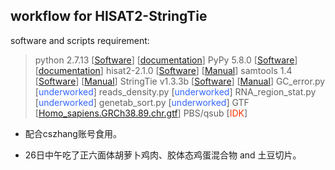 ## workflow for HISAT2-StringTie

software and scripts requirement:



> python 2.7.13 [[Software](https://www.python.org/)] [[documentation](https://docs.python.org/2/)]
> PyPy 5.8.0 [[Software](http://pypy.org/)] [[documentation](http://doc.pypy.org/en/latest/)]
> hisat2-2.1.0 [[Software](http://ccb.jhu.edu/software/hisat2/index.shtml)] [[Manual](http://ccb.jhu.edu/software/hisat2/manual.shtml)]
> samtools 1.4 [[Software](http://www.htslib.org/)] [[Manual](http://www.htslib.org/doc/samtools-1.4.html)]
> StringTie v1.3.3b [[Software](http://ccb.jhu.edu/software/stringtie/index.shtml)] [[Manual](http://ccb.jhu.edu/software/stringtie/index.shtml?t=manual)]
> GC_error.py [<font color='#3366FF'>underworked</font>]
> reads_density.py [<font color='#3366FF'>underworked</font>]
> RNA\_region\_stat.py [<font color='#3366FF'>underworked</font>]
> genetab_sort.py [<font color='#3366FF'>underworked</font>]
> GTF [[Homo_sapiens.GRCh38.89.chr.gtf](ftp://ftp.ensembl.org/pub/release-89/gtf/homo_sapiens/Homo_sapiens.GRCh38.89.chr.gtf)]
> PBS/qsub [<font color='#FF3300'>IDK</font>]

* 配合cszhang账号食用。

* 26日中午吃了正六面体胡萝卜鸡肉、胶体态鸡蛋混合物 and 土豆切片。

